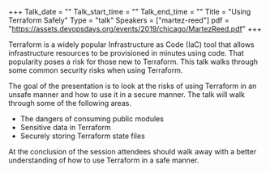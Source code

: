 +++
Talk_date = ""
Talk_start_time = ""
Talk_end_time = ""
Title = "Using Terraform Safely"
Type = "talk"
Speakers = ["martez-reed"]
pdf = "https://assets.devopsdays.org/events/2019/chicago/MartezReed.pdf"
+++

Terraform is a widely popular Infrastructure as Code (IaC) tool that allows infrastructure resources to be provisioned in minutes using code. That popularity poses a risk for those new to Terraform. This talk walks through some common security risks when using Terraform.

The goal of the presentation is to look at the risks of using Terraform in an unsafe manner and how to use it in a secure manner. The talk will walk through some of the following areas.

- The dangers of consuming public modules
- Sensitive data in Terraform
- Securely storing Terraform state files

At the conclusion of the session attendees should walk away with a better understanding of how to use Terraform in a safe manner.
